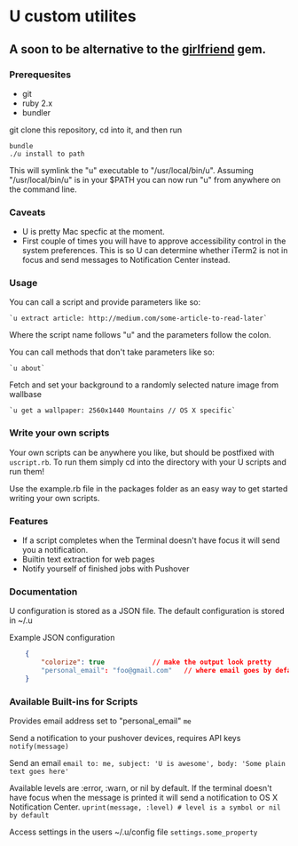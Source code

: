 # U custom utilites
## A soon to be alternative to the [girlfriend](https://github.com/icebreaker/girlfriend) gem.

### Prerequesites

* git
* ruby 2.x
* bundler

git clone this repository, cd into it, and then run

	bundle
	./u install to path

This will symlink the "u" executable to "/usr/local/bin/u".
Assuming "/usr/local/bin/u" is in your $PATH you can now run "u" from anywhere on the command line.

### Caveats

* U is pretty Mac specfic at the moment.
* First couple of times you will have to approve accessibility control in the system preferences.
  This is so U can determine whether iTerm2 is not in focus and send messages to
  Notification Center instead.

### Usage

You can call a script and provide parameters like so:

	`u extract article: http://medium.com/some-article-to-read-later`	

Where the script name follows "u" and the parameters follow the colon.

You can call methods that don't take parameters like so:

	`u about`

Fetch and set your background to a randomly selected nature image from wallbase

	`u get a wallpaper: 2560x1440 Mountains // OS X specific`

### Write your own scripts

Your own scripts can be anywhere you like, but should be postfixed with `uscript.rb`.
To run them simply cd into the directory with your U scripts and run them!

Use the example.rb file in the packages folder as an easy way to get started writing your own scripts.

### Features

* If a script completes when the Terminal doesn't have focus it will send you a notification.
* Builtin text extraction for web pages
* Notify yourself of finished jobs with Pushover


### Documentation

U configuration is stored as a JSON file. The default configuration is stored in ~/.u

Example JSON configuration

```json
	{
		"colorize": true			// make the output look pretty
		"personal_email": "foo@gmail.com"	// where email goes by default
	}
```

### Available Built-ins for Scripts

Provides email address set to "personal_email"
`me`

Send a notification to your pushover devices, requires API keys
`notify(message)`

Send an email
`email to: me, subject: 'U is awesome', body: 'Some plain text goes here'`

Available levels are :error, :warn, or nil by default. If the terminal doesn't
have focus when the message is printed it will send a notification to OS X
Notification Center.
`uprint(message, :level) # level is a symbol or nil by default`

Access settings in the users ~/.u/config file
`settings.some_property`

